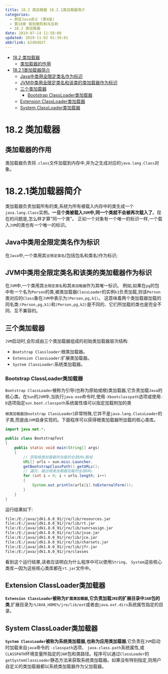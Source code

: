 ```yaml
---
title: 18.2 类加载器 18.2.1类加载器简介
categories: 
  - 疯狂Java讲义 (第4版)
  - 第18章 类加载机制与反射
  - 18.2 类加载器
date: 2019-07-14 11:58:08
updated: 2019-11-02 01:39:01
abbrlink: 62d0d82f
---
```

- [18.2 类加载器](/ReadingNotes/62d0d82f/#18-2-类加载器)
    - [类加载器的作用](/ReadingNotes/62d0d82f/#类加载器的作用)
- [18.2.1类加载器简介](/ReadingNotes/62d0d82f/#18-2-1类加载器简介)
    - [Java中类用全限定类名作为标识](/ReadingNotes/62d0d82f/#Java中类用全限定类名作为标识)
    - [JVM中类用全限定类名和该类的类加载器作为标识](/ReadingNotes/62d0d82f/#JVM中类用全限定类名和该类的类加载器作为标识)
    - [三个类加载器](/ReadingNotes/62d0d82f/#三个类加载器)
        - [Bootstrap ClassLoader类加载器](/ReadingNotes/62d0d82f/#Bootstrap-ClassLoader类加载器)
    - [Extension ClassLoader类加载器](/ReadingNotes/62d0d82f/#Extension-ClassLoader类加载器)
    - [System ClassLoader类加载器](/ReadingNotes/62d0d82f/#System-ClassLoader类加载器)

<!--more-->
<script src="https://cdn.bootcss.com/jquery/3.4.0/jquery.slim.min.js"></script>
<script>$(document).ready(function () {$(".post-body > ul:nth-child(1)").hide();});</script>

<!--end-->
# 18.2 类加载器 #
## 类加载器的作用 ##
类加载器负责将`.class`文件加载到内存中,并为之生成对应的`java.lang.Class`对象。
# 18.2.1类加载器简介 #
类加载器负责加载所有的类,系统为所有被载入内存中的类生成一个`java.lang.Class`实例。**一旦个类被载入`JVM`中,同一个类就不会被再次载入了**。现在的问题是,怎么样才算"同一个类"。
正如一个对象有一个唯一的标识一样,一个载入`JVM`的类也有一个唯一的标识。
## Java中类用全限定类名作为标识 ##
在`Java`中,一个类用其`全限定类名`(包括包名和类名)作为标识;
## JVM中类用全限定类名和该类的类加载器作为标识 ##
在`JVM`中,一个类用其`全限定类名`和其`类加载器`作为其唯一标识。
例如,如果在`pg`的包中有一个名为`Person`的类,被类加载器`ClassLoader`的实例`k1`负责加载,则该`Person`类对应的`Class`象在`JVM`中表示为`(Person,pg,k1)`。
这意味着两个类加载器加载的同名类:`(Person,pg,k1)`和`(Person,pg,k2)`是不同的、它们所加载的类也是完全不同、互不兼容的。

## 三个类加载器 ##
`JVM`启动时,会形成由三个类加载器组成的初始类加载器层次结构.
- `Bootstrap Classloader`:根类加载器。
- `Extension ClassLoader`:扩展类加载器。
- `System ClassLoader`:系统类加载器。

### Bootstrap ClassLoader类加载器 ###
`Bootstrap ClassLoader`被称为引导(也称为原始或根)类加载器,它负责加载`Java`的核心类。在`Sun`的`JVM`中,当执行`java.exe`命令时,使用`-Xbootclasspath`选项或使用`-D`选项指定`sun.boot.classpath`系统属性值可以指定加载附加的类

`根类加载器`(`Bootstrap ClassLoader`)非常特殊,它并不是`java.lang.ClassLoader`的子类,而是由`JVM`自身实现的。下面程序可以获得根类加载器所加载的核心类库。
```java
import java.net.*;

public class BootstrapTest
{
	public static void main(String[] args)
	{
		// 获取根类加载器所加载的全部URL数组
		URL[] urls = sun.misc.Launcher.
		getBootstrapClassPath().getURLs();
		// 遍历、输出根类加载器加载的全部URL
		for (int i = 0; i < urls.length; i++)
		{
			System.out.println(urls[i].toExternalForm());
		}
	}
}
```
运行结果如下:
```cmd
file:/E:/java/jdk1.8.0_91/jre/lib/resources.jar
file:/E:/java/jdk1.8.0_91/jre/lib/rt.jar
file:/E:/java/jdk1.8.0_91/jre/lib/sunrsasign.jar
file:/E:/java/jdk1.8.0_91/jre/lib/jsse.jar
file:/E:/java/jdk1.8.0_91/jre/lib/jce.jar
file:/E:/java/jdk1.8.0_91/jre/lib/charsets.jar
file:/E:/java/jdk1.8.0_91/jre/lib/jfr.jar
file:/E:/java/jdk1.8.0_91/jre/classes
```
看到这个运行结果,读者应该明白为什么程序中可以使用`String`、 `System`这些核心类库—因为这些核心类库都在`rt.jar`文件中。
## Extension ClassLoader类加载器 ##
**`Extension ClassLoader`被称为`扩展类加载器`,它负责加载`JRE`的扩展目录中`JAR`包的类**,扩展目录为:`%JAVA_HOME%/jre/lib/ext`或者由`java.ext.dirs`系统属性指定的目录。
## System ClassLoader类加载器 ##
**`System ClassLoader`被称为系统类加载器,也称为应用类加载器**,它负责在`JVM`启动时加载来自`java`命令的 `-classpath`选项、 `java.class.path`系统属性,或`CLASSPATH`环境变量所指定的`JAR`包和类路径。程序可以通过`ClassLoader`的`getSystemClassLoader`静态方法来获取系统类加载器。如果没有特别指定,则用户自定义的类加载器都以系统类加载器作为父加载器。


